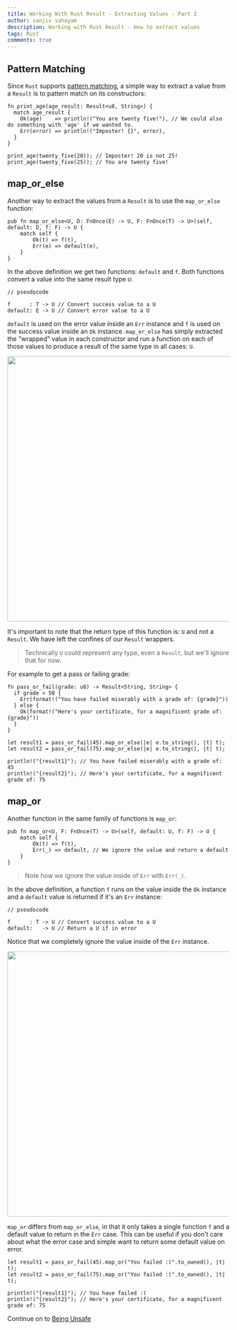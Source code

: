 ```yaml
---
title: Working With Rust Result - Extracting Values - Part 2
author: sanjiv sahayam
description: Working with Rust Result - How to extract values
tags: Rust
comments: true
---
```



## Pattern Matching

Since `Rust` supports [pattern matching](https://doc.rust-lang.org/book/ch18-03-pattern-syntax.html), a simple way to extract a value from a `Result` is to pattern match on its constructors:

```{.rust .scrollx}
fn print_age(age_result: Result<u8, String>) {
  match age_result {
    Ok(age)    => println!("You are twenty five!"), // We could also do something with 'age' if we wanted to.
    Err(error) => println!("Imposter! {}", error),
  }
}

print_age(twenty_five(20)); // Imposter! 20 is not 25!
print_age(twenty_five(25)); // You are twenty five!
```

## map_or_else

Another way to extract the values from a `Result` is to use the `map_or_else` function:

```{.rust .scrollx}
pub fn map_or_else<U, D: FnOnce(E) -> U, F: FnOnce(T) -> U>(self, default: D, f: F) -> U {
    match self {
        Ok(t) => f(t),
        Err(e) => default(e),
    }
}
```

In the above definition we get two functions: `default` and `f`. Both functions convert a value into the same result type `U`:

```{.rust .scrollx}
// pseudocode

f      : T -> U // Convert success value to a U
default: E -> U // Convert error value to a U
```

 `default` is used on the error value inside an `Err` instance and `f` is used on the success value inside an `Ok` instance. `map_or_else` has simply extracted the "wrapped" value in each constructor and run a function on each of those values to produce a result of the same type in all cases: `U`.

<img src="/images/2024-01-24-working-with-rust-result/map-or-else.png" width="600" />


 It's important to note that the return type of this function is: `U` and not a `Result`. We have left the confines of our `Result` wrappers.

 > Technically `U` could represent any type, even a `Result`, but we'll ignore that for now.

For example to get a pass or failing grade:

```{.rust .scrollx}
fn pass_or_fail(grade: u8) -> Result<String, String> {
  if grade < 50 {
    Err(format!("You have failed miserably with a grade of: {grade}"))
  } else {
    Ok(format!("Here's your certificate, for a magnificent grade of: {grade}"))
  }
}

let result1 = pass_or_fail(45).map_or_else(|e| e.to_string(), |t| t);
let result2 = pass_or_fail(75).map_or_else(|e| e.to_string(), |t| t);

println!("{result1}"); // You have failed miserably with a grade of: 45
println!("{result2}"); // Here's your certificate, for a magnificent grade of: 75
```

## map_or

Another function in the same family of functions is `map_or`:

```{.rust .scrollx}
pub fn map_or<U, F: FnOnce(T) -> U>(self, default: U, f: F) -> U {
    match self {
        Ok(t) => f(t),
        Err(_) => default, // We ignore the value and return a default
    }
}
```

> Note how we ignore the value inside of `Err` with `Err(_)`.

In the above definition, a function `f` runs on the value inside the `Ok` instance and a `default` value is returned if it's an `Err` instance:

```{.rust .scrollx}
// pseudocode

f      : T -> U // Convert success value to a U
default:   -> U // Return a U if in error
```

Notice that we completely ignore the value inside of the `Err` instance.

<img src="/images/2024-01-24-working-with-rust-result/map-or.png" width="600" />

`map_or` differs from `map_or_else`, in that it only takes a single function `f` and a default value to return in the `Err` case. This can be useful if you don't care about what the error case  and simple want to return some default value on error.

```{.rust .scrollx}
let result1 = pass_or_fail(45).map_or("You failed :(".to_owned(), |t| t);
let result2 = pass_or_fail(75).map_or("You failed :(".to_owned(), |t| t);

println!("{result1}"); // You have failed :(
println!("{result2}"); // Here's your certificate, for a magnificent grade of: 75
```

Continue on to [Being Unsafe](2024-01-24-working-with-rust-result-part-3.html)
